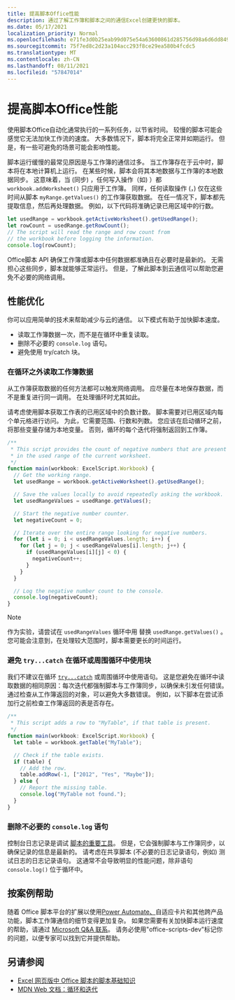```yaml
---
title: 提高脚本Office性能
description: 通过了解工作簿和脚本之间的通信Excel创建更快的脚本。
ms.date: 05/17/2021
localization_priority: Normal
ms.openlocfilehash: e71fe3d0b25eab99d075e54a63600861d285756d98a6d6dd8490c3f4e73fab33
ms.sourcegitcommit: 75f7ed8c2d23a104acc293f8ce29ea580b4fcdc5
ms.translationtype: MT
ms.contentlocale: zh-CN
ms.lasthandoff: 08/11/2021
ms.locfileid: "57847014"
---
```

# <a name="improve-the-performance-of-your-office-scripts"></a>提高脚本Office性能

使用脚本Office自动化通常执行的一系列任务，以节省时间。 较慢的脚本可能会感觉它无法加快工作流的速度。 大多数情况下，脚本将完全正常并如期运行。 但是，有一些可避免的场景可能会影响性能。

脚本运行缓慢的最常见原因是与工作簿的通信过多。 当工作簿存在于云中时，脚本将在本地计算机上运行。 在某些时候，脚本会将其本地数据与工作簿的本地数据同步。 这意味着，当 (同步) ，任何写入操作（如) ）都 `workbook.addWorksheet()` 只应用于工作簿。 同样，任何读取操作 (，) 仅在这些时间从脚本 `myRange.getValues()` 的工作簿获取数据。 在任一情况下，脚本都先提取信息，然后再处理数据。 例如，以下代码将准确记录已用区域中的行数。

```TypeScript
let usedRange = workbook.getActiveWorksheet().getUsedRange();
let rowCount = usedRange.getRowCount();
// The script will read the range and row count from
// the workbook before logging the information.
console.log(rowCount);
```

Office脚本 API 确保工作簿或脚本中任何数据都准确且在必要时是最新的。 无需担心这些同步，脚本就能够正常运行。 但是，了解此脚本到云通信可以帮助您避免不必要的网络调用。

## <a name="performance-optimizations"></a>性能优化

你可以应用简单的技术来帮助减少与云的通信。 以下模式有助于加快脚本速度。

- 读取工作簿数据一次，而不是在循环中重复读取。
- 删除不必要的 `console.log` 语句。
- 避免使用 try/catch 块。

### <a name="read-workbook-data-outside-of-a-loop"></a>在循环之外读取工作簿数据

从工作簿获取数据的任何方法都可以触发网络调用。 应尽量在本地保存数据，而不是重复进行同一调用。 在处理循环时尤其如此。

请考虑使用脚本获取工作表的已用区域中的负数计数。 脚本需要对已用区域内每个单元格进行访问。 为此，它需要范围、行数和列数。 您应该在启动循环之前，将那些变量存储为本地变量。 否则，循环的每个迭代将强制返回到工作簿。

```TypeScript
/**
 * This script provides the count of negative numbers that are present
 * in the used range of the current worksheet.
 */
function main(workbook: ExcelScript.Workbook) {
  // Get the working range.
  let usedRange = workbook.getActiveWorksheet().getUsedRange();

  // Save the values locally to avoid repeatedly asking the workbook.
  let usedRangeValues = usedRange.getValues();

  // Start the negative number counter.
  let negativeCount = 0;

  // Iterate over the entire range looking for negative numbers.
  for (let i = 0; i < usedRangeValues.length; i++) {
    for (let j = 0; j < usedRangeValues[i].length; j++) {
      if (usedRangeValues[i][j] < 0) {
        negativeCount++;
      }
    }
  }

  // Log the negative number count to the console.
  console.log(negativeCount);
}
```

> [!NOTE]
> 作为实验，请尝试在 `usedRangeValues` 循环中用 替换 `usedRange.getValues()` 。 您可能会注意到，在处理较大范围时，脚本需要更长的时间运行。

### <a name="avoid-using-trycatch-blocks-in-or-surrounding-loops"></a>避免 `try...catch` 在循环或周围循环中使用块

我们不建议在循环 [`try...catch`](https://developer.mozilla.org/docs/Web/JavaScript/Reference/Statements/try...catch) 或周围循环中使用语句。 这是您避免在循环中读取数据的相同原因：每次迭代都强制脚本与工作簿同步，以确保未引发任何错误。 通过检查从工作簿返回的对象，可以避免大多数错误。 例如，以下脚本在尝试添加行之前检查工作簿返回的表是否存在。

```TypeScript
/**
 * This script adds a row to "MyTable", if that table is present.
 */
function main(workbook: ExcelScript.Workbook) {
  let table = workbook.getTable("MyTable");

  // Check if the table exists.
  if (table) {
    // Add the row.
    table.addRow(-1, ["2012", "Yes", "Maybe"]);
  } else {
    // Report the missing table.
    console.log("MyTable not found.");
  }
}
```

### <a name="remove-unnecessary-consolelog-statements"></a>删除不必要的 `console.log` 语句

控制台日志记录是调试 [脚本的重要工具](../testing/troubleshooting.md)。 但是，它会强制脚本与工作簿同步，以确保记录的信息是最新的。 请考虑在共享脚本 (不必要的日志记录语句，例如) 测试日志的日志记录语句。 这通常不会导致明显的性能问题，除非语句 `console.log()` 位于循环中。

## <a name="case-by-case-help"></a>按案例帮助

随着 Office 脚本平台的扩展以使用[Power Automate、](https://flow.microsoft.com/)自适应卡片和其他跨产品[](/adaptive-cards)功能，脚本工作簿通信的细节变得更加复杂。 如果您需要有关加快脚本运行速度的帮助，请通过 [Microsoft Q&A 联系](/answers/topics/office-scripts-excel-dev.html)。 请务必使用"office-scripts-dev"标记你的问题，以便专家可以找到它并提供帮助。

## <a name="see-also"></a>另请参阅

- [Excel 网页版中 Office 脚本的脚本基础知识](scripting-fundamentals.md)
- [MDN Web 文档：循环和迭代](https://developer.mozilla.org/docs/Web/JavaScript/Guide/Loops_and_iteration)
